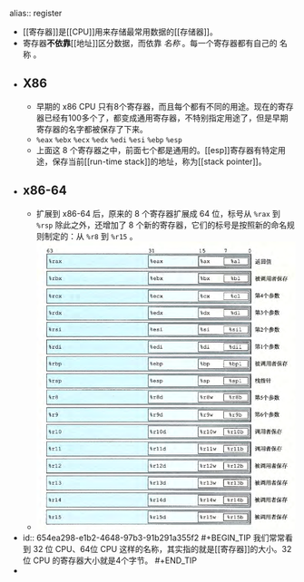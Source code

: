 alias:: register

- [[寄存器]]是[[CPU]]用来存储最常用数据的[[存储器]]。
- 寄存器**不依靠**[[地址]]区分数据，而依靠 *名称* 。每一个寄存器都有自己的 名称 。
- ## X86
	- 早期的 x86 CPU 只有8个寄存器，而且每个都有不同的用途。现在的寄存器已经有100多个了，都变成通用寄存器，不特别指定用途了，但是早期寄存器的名字都被保存了下来。
	- `%eax` `%ebx` `%ecx` `%edx` `%edi` `%esi` `%ebp` `%esp`
	- 上面这 8 个寄存器之中，前面七个都是通用的。[[esp]]寄存器有特定用途，保存当前[[run-time stack]]的地址，称为[[stack pointer]]。
- ## x86-64
	- 扩展到 x86-64 后，原来的 8 个寄存器扩展成 64 位，标号从 `%rax` 到 `%rsp` 除此之外，还增加了 8 个新的寄存器，它们的标号是按照新的命名规则制定的：从 `%r8` 到 `%r15` 。
	- ![image.png](../assets/image_1700134627846_0.png)
- id:: 654ea298-e1b2-4648-97b3-91b291a355f2
  #+BEGIN_TIP
  我们常常看到 32 位 CPU、64位 CPU 这样的名称，其实指的就是[[寄存器]]的大小。32 位 CPU 的寄存器大小就是4个字节。
  #+END_TIP
-